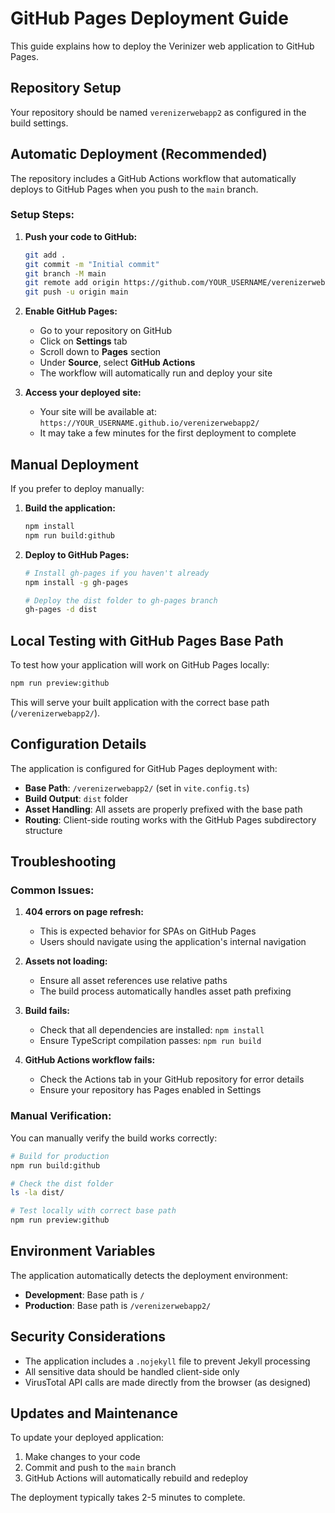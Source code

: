 # GitHub Pages Deployment Guide

This guide explains how to deploy the Verinizer web application to GitHub Pages.

## Repository Setup

Your repository should be named `verenizerwebapp2` as configured in the build settings.

## Automatic Deployment (Recommended)

The repository includes a GitHub Actions workflow that automatically deploys to GitHub Pages when you push to the `main` branch.

### Setup Steps:

1. **Push your code to GitHub:**
   ```bash
   git add .
   git commit -m "Initial commit"
   git branch -M main
   git remote add origin https://github.com/YOUR_USERNAME/verenizerwebapp2.git
   git push -u origin main
   ```

2. **Enable GitHub Pages:**
   - Go to your repository on GitHub
   - Click on **Settings** tab
   - Scroll down to **Pages** section
   - Under **Source**, select **GitHub Actions**
   - The workflow will automatically run and deploy your site

3. **Access your deployed site:**
   - Your site will be available at: `https://YOUR_USERNAME.github.io/verenizerwebapp2/`
   - It may take a few minutes for the first deployment to complete

## Manual Deployment

If you prefer to deploy manually:

1. **Build the application:**
   ```bash
   npm install
   npm run build:github
   ```

2. **Deploy to GitHub Pages:**
   ```bash
   # Install gh-pages if you haven't already
   npm install -g gh-pages
   
   # Deploy the dist folder to gh-pages branch
   gh-pages -d dist
   ```

## Local Testing with GitHub Pages Base Path

To test how your application will work on GitHub Pages locally:

```bash
npm run preview:github
```

This will serve your built application with the correct base path (`/verenizerwebapp2/`).

## Configuration Details

The application is configured for GitHub Pages deployment with:

- **Base Path**: `/verenizerwebapp2/` (set in `vite.config.ts`)
- **Build Output**: `dist` folder
- **Asset Handling**: All assets are properly prefixed with the base path
- **Routing**: Client-side routing works with the GitHub Pages subdirectory structure

## Troubleshooting

### Common Issues:

1. **404 errors on page refresh:**
   - This is expected behavior for SPAs on GitHub Pages
   - Users should navigate using the application's internal navigation

2. **Assets not loading:**
   - Ensure all asset references use relative paths
   - The build process automatically handles asset path prefixing

3. **Build fails:**
   - Check that all dependencies are installed: `npm install`
   - Ensure TypeScript compilation passes: `npm run build`

4. **GitHub Actions workflow fails:**
   - Check the Actions tab in your GitHub repository for error details
   - Ensure your repository has Pages enabled in Settings

### Manual Verification:

You can manually verify the build works correctly:

```bash
# Build for production
npm run build:github

# Check the dist folder
ls -la dist/

# Test locally with correct base path
npm run preview:github
```

## Environment Variables

The application automatically detects the deployment environment:
- **Development**: Base path is `/`
- **Production**: Base path is `/verenizerwebapp2/`

## Security Considerations

- The application includes a `.nojekyll` file to prevent Jekyll processing
- All sensitive data should be handled client-side only
- VirusTotal API calls are made directly from the browser (as designed)

## Updates and Maintenance

To update your deployed application:

1. Make changes to your code
2. Commit and push to the `main` branch
3. GitHub Actions will automatically rebuild and redeploy

The deployment typically takes 2-5 minutes to complete.
